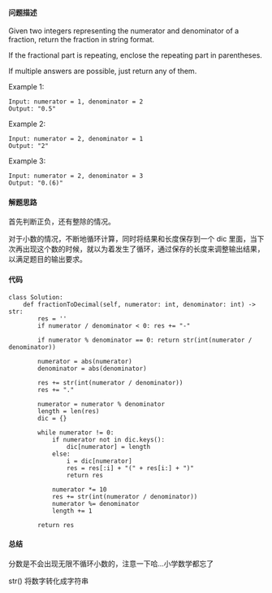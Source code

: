 #### 问题描述
Given two integers representing the numerator and denominator of a fraction, return the fraction in string format.

If the fractional part is repeating, enclose the repeating part in parentheses.

If multiple answers are possible, just return any of them.

Example 1:

    Input: numerator = 1, denominator = 2
    Output: "0.5"
Example 2:
    
    Input: numerator = 2, denominator = 1
    Output: "2"
Example 3:

    Input: numerator = 2, denominator = 3
    Output: "0.(6)"

#### 解题思路
首先判断正负，还有整除的情况。

对于小数的情况，不断地循环计算，同时将结果和长度保存到一个 dic 里面，当下次再出现这个数的时候，就以为着发生了循环，通过保存的长度来调整输出结果，以满足题目的输出要求。

#### 代码

    class Solution:
        def fractionToDecimal(self, numerator: int, denominator: int) -> str:
            res = ''
            if numerator / denominator < 0: res += "-"
                
            if numerator % denominator == 0: return str(int(numerator / denominator))
            
            numerator = abs(numerator)
            denominator = abs(denominator)
            
            res += str(int(numerator / denominator))
            res += "."
            
            numerator = numerator % denominator
            length = len(res)
            dic = {}
            
            while numerator != 0:
                if numerator not in dic.keys():
                    dic[numerator] = length
                else:
                    i = dic[numerator]
                    res = res[:i] + "(" + res[i:] + ")"
                    return res
                
                numerator *= 10
                res += str(int(numerator / denominator))
                numerator %= denominator
                length += 1
                
            return res
            

#### 总结
分数是不会出现无限不循环小数的，注意一下哈...小学数学都忘了

str() 将数字转化成字符串